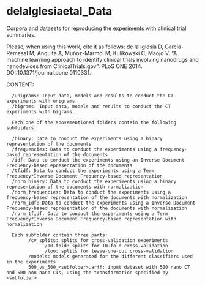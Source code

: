 delaIglesiaetal_Data
====================

Corpora and datasets for reproducing the experiments with clinical trial summaries.

Please, when using this work, cite it as follows:
de la Iglesia D, García-Remesal M, Anguita A, Muñoz-Mármol M, Kulikowski C, Maojo V. “A machine learning approach to identify clinical trials involving nanodrugs and nanodevices from ClinicalTrials.gov”. PLoS ONE 2014. DOI:10.1371/journal.pone.0110331.

CONTENT:

      /unigrams: Input data, models and results to conduct the CT experiments with unigrams.
      /bigrams: Input data, models and results to conduct the CT experiments with bigrams.

      Each one of the abovementioned folders contain the following subfolders:

      /binary: Data to conduct the experiments using a binary representation of the documents
      /frequencies: Data to conduct the experiments using a frequency-based representation of the documents
      /idf: Data to conduct the experiments using an Inverse Document Frequency-based epresentation of the documents
      /tfidf: Data to conduct the experiments using a Term Frequency*Inverse Document Frequency-based representation
      /norm_binary: Data to conduct the experiments using a binary representation of the documents with normalization
      /norm_frequencies: Data to conduct the experiments using a frequency-based representation of the documents with normalization
      /norm_idf: Data to conduct the experiments using a Inverse Document Frequency-based representation of the documents with normalization
      /norm_tfidf: Data to conduct the experiments using a Term Frequency*Inverse Document Frequency-based representation with normalization

      Each subfolder contain three parts:
            /cv_splits: splits for cross-validation experiments
                  /10-fold: splits for 10-fold cross-validation
                  /loo: splits for leave-one-out cross-validation
            /models: models generated for the different classifiers used in the experiments
            500_vs_500_<subfolder>.arff: input dataset with 500 nano CT and 500 non-nano CTs, using the transformation specified by <subfolder>
